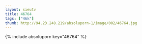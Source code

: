 ```yaml
--- 
layout: sieutv
title: 46764
tags: ["46k"]
thumb: http://94.23.248.219/absoluporn-1/image/002/46764.jpg
---
```

{% include absoluporn key="46764" %} 
